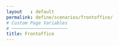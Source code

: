 ```yaml
---
layout   : default
permalink: define/scenarios/frontoffice/
# Custom Page Variables
# ─────────────────────
title: Frontoffice
---
```

